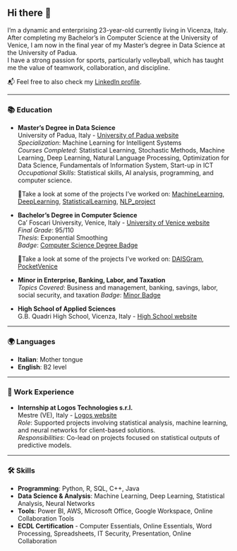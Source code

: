## Hi there 👋

I’m a dynamic and enterprising 23-year-old currently living in Vicenza, Italy. After completing my Bachelor’s in Computer Science at the University of Venice, I am now in the final year of my Master’s degree in Data Science at the University of Padua.  
I have a strong passion for sports, particularly volleyball, which has taught me the value of teamwork, collaboration, and discipline.

📬 Feel free to also check my [LinkedIn profile](https://www.linkedin.com/in/beatrice-spagnolo-b1a2702a4).

---

### 📚 Education
- **Master’s Degree in Data Science**  
  University of Padua, Italy - [University of Padua website](https://www.unipd.it/)  
  *Specialization*: Machine Learning for Intelligent Systems  
  *Courses Completed*: Statistical Learning, Stochastic Methods, Machine Learning, Deep Learning, Natural Language Processing, Optimization for Data Science, Fundamentals of Information System, Start-up in ICT
  *Occupational Skills*: Statistical skills, AI analysis, programming, and computer science.
  
  🌟Take a look at some of the projects I’ve worked on: [MachineLearning](https://github.com/BeaSpagnolo/MachineLearning), [DeepLearning](https://github.com/BeaSpagnolo/DeepLearning), [StatisticalLearning](https://github.com/BeaSpagnolo/StatisticalLearning), [NLP_project](https://github.com/BeaSpagnolo/NLP_project)

- **Bachelor’s Degree in Computer Science**  
  Ca’ Foscari University, Venice, Italy - [University of Venice website](https://www.unive.it)  
  *Final Grade*: 95/110  
  *Thesis*: Exponential Smoothing  
  *Badge*: [Computer Science Degree Badge](https://openbadges.bestr.it/public/assertions/8_aJC6-gTwmBfJGQpkVnTQ)

  🌟Take a look at some of the projects I’ve worked on: [DAISGram](https://github.com/BeaSpagnolo/DAISgram), [PocketVenice](https://github.com/BeaSpagnolo/PocketVenice)

- **Minor in Enterprise, Banking, Labor, and Taxation**  
  *Topics Covered*: Business and management, banking, savings, labor, social security, and taxation
  *Badge*: [Minor Badge](https://bestr.it/award/show/QvtZ6_WsTEWBnsO_0uQbbQ)

- **High School of Applied Sciences**  
  G.B. Quadri High School, Vicenza, Italy - [High School website](https://www.liceoquadri.edu.it/)  

---

### 🌍 Languages
- **Italian**: Mother tongue
- **English**: B2 level

---

### 💼 Work Experience
- **Internship at Logos Technologies s.r.l.**  
  Mestre (VE), Italy - [Logos website](https://www.logostech.it/)  
  *Role*: Supported projects involving statistical analysis, machine learning, and neural networks for client-based solutions.  
  *Responsibilities*: Co-lead on projects focused on statistical outputs of predictive models.

---

### 🛠️ Skills
- **Programming**: Python, R, SQL, C++, Java
- **Data Science & Analysis**: Machine Learning, Deep Learning, Statistical Analysis, Neural Networks
- **Tools**: Power BI, AWS, Microsoft Office, Google Workspace, Online Collaboration Tools
- **ECDL Certification** - Computer Essentials, Online Essentials, Word Processing, Spreadsheets, IT Security, Presentation, Online Collaboration
